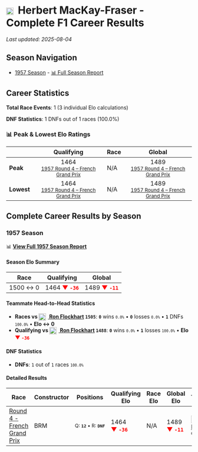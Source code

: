 # <img src="https://upload.wikimedia.org/wikipedia/commons/a/a4/Flag_of_the_United_States.svg" alt="United States" width="20" height="auto" style="vertical-align: middle; margin-right: 5px;" onerror="this.outerHTML='🇺🇸'; this.style.marginRight='5px';"/> Herbert MacKay-Fraser - Complete F1 Career Results

*Last updated: 2025-08-04*

## Season Navigation

- [1957 Season](#1957-season) - [📊 Full Season Report](../seasons/1957-season-report)

## Career Statistics

**Total Race Events**: 1 (3 individual Elo calculations)

**DNF Statistics**: 1 DNFs out of 1 races (100.0%)

### 📊 Peak & Lowest Elo Ratings

| &nbsp; | Qualifying | Race | Global |
|-------|------------|------|--------|
| **Peak** | <center> 1464 <br/><small> [1957 Round 4 – French Grand Prix](../seasons/1957-season-report#round-4-french-grand-prix) </small></center> | N/A | <center> 1489  <br/><small> [1957 Round 4 – French Grand Prix](../seasons/1957-season-report#round-4-french-grand-prix) </small></center> |
| **Lowest** | <center> 1464 <br/><small> [1957 Round 4 – French Grand Prix](../seasons/1957-season-report#round-4-french-grand-prix) </small></center> | N/A | <center> 1489 <br/><small> [1957 Round 4 – French Grand Prix](../seasons/1957-season-report#round-4-french-grand-prix) </small></center> |


## Complete Career Results by Season

### 1957 Season

📊 **[View Full 1957 Season Report](../seasons/1957-season-report)**

#### Season Elo Summary

| Race | Qualifying | Global |
|------|------------|--------|
| 1500 ↔ 0 | 1464 **<span style="color: red;">▼&nbsp;`-36`</span>** | 1489 **<span style="color: red;">▼&nbsp;`-11`</span>** |

#### Teammate Head-to-Head Statistics

- **Races vs [<img src="https://upload.wikimedia.org/wikipedia/commons/thumb/8/83/Flag_of_the_United_Kingdom_%283-5%29.svg/512px-Flag_of_the_United_Kingdom_%283-5%29.svg.png?20250726143817" alt="United Kingdom" width="20" height="auto" style="vertical-align: middle; margin-right: 5px;" onerror="this.outerHTML='🇬🇧'; this.style.marginRight='5px';"/> Ron Flockhart](ron-flockhart) `1505`**: **`0`** wins <small>`0.0%`</small> • **`0`** losses <small>`0.0%`</small> • **`1`** DNFs <small>`100.0%`</small> • **Elo ↔ 0**
- **Qualifying vs [<img src="https://upload.wikimedia.org/wikipedia/commons/thumb/8/83/Flag_of_the_United_Kingdom_%283-5%29.svg/512px-Flag_of_the_United_Kingdom_%283-5%29.svg.png?20250726143817" alt="United Kingdom" width="20" height="auto" style="vertical-align: middle; margin-right: 5px;" onerror="this.outerHTML='🇬🇧'; this.style.marginRight='5px';"/> Ron Flockhart](ron-flockhart) `1488`**: **`0`** wins <small>`0.0%`</small> • **`1`** losses <small>`100.0%`</small> • **Elo <span style="color: red;">▼&nbsp;`-36`</span>**

#### DNF Statistics

- **DNFs**: `1` out of `1` races <small>`100.0%`</small>

#### Detailed Results

| Race | Constructor | Positions | Qualifying Elo | Race Elo | Global Elo | Teammate |
|------|-------------|-----------|----------------|----------|------------|----------|
| [Round 4 - French Grand Prix](../seasons/1957-season-report#round-4-french-grand-prix) | BRM | <small>Q:&nbsp;**`12`**&nbsp;•&nbsp;R:&nbsp;**`DNF`**</small> | 1464 **<span style="color: red;">▼&nbsp;`-36`</span>** | N/A | 1489 **<span style="color: red;">▼&nbsp;`-11`</span>** | [<img src="https://upload.wikimedia.org/wikipedia/commons/thumb/8/83/Flag_of_the_United_Kingdom_%283-5%29.svg/512px-Flag_of_the_United_Kingdom_%283-5%29.svg.png?20250726143817" alt="United Kingdom" width="20" height="auto" style="vertical-align: middle; margin-right: 5px;" onerror="this.outerHTML='🇬🇧'; this.style.marginRight='5px';"/> Ron Flockhart](ron-flockhart)<br/><small>Q:&nbsp;**`11`**&nbsp;•&nbsp;R:&nbsp;**`15`**</small> |

